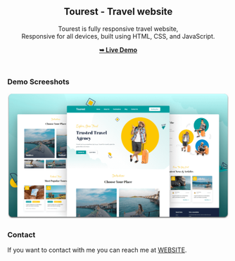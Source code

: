 <div align="center">
  

  <br />
  <br />

  <h2 align="center">Tourest - Travel website</h2>

  Tourest is fully responsive travel website, <br />Responsive for all devices, built using HTML, CSS, and JavaScript.

  <a href="http://bharatourandtravels.com/"><strong>➥ Live Demo</strong></a>

</div>

<br />

### Demo Screeshots

![Tourest Desktop Demo](./readme-images/desktop.png "Desktop Demo")



### Contact

If you want to contact with me you can reach me at [WEBSITE](https://sites.google.com/view/asndeveloper/).

